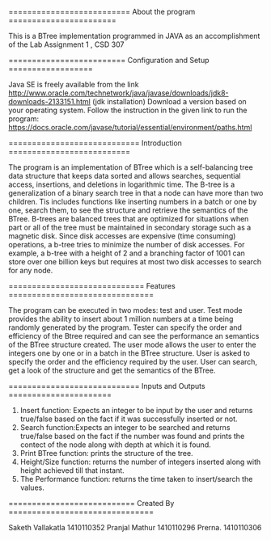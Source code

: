 ========================== About the program =======================

This is a BTree implementation programmed in JAVA as an accomplishment of the Lab Assignment 1 , CSD 307  

========================= Configuration and Setup ==================

Java SE is freely available from the link http://www.oracle.com/technetwork/java/javase/downloads/jdk8-downloads-2133151.html (jdk installation)
Download a version based on your operating system.
Follow the instruction in the given link to run the program: https://docs.oracle.com/javase/tutorial/essential/environment/paths.html

============================ Introduction ==========================

The program is an implementation of BTree which is a self-balancing tree data structure that keeps data sorted 
and allows searches, sequential access, insertions, and deletions in logarithmic time. The B-tree is a generalization
of a binary search tree in that a node can have more than two children. Tis includes functions like inserting numbers
in a batch or one by one, search them, to see the structure and retrieve the semantics of the BTree.
B-trees are balanced trees that are optimized for situations when part or all of the tree must be
maintained in secondary storage such as a magnetic disk. Since disk accesses are expensive (time
consuming) operations, a b-tree tries to minimize the number of disk accesses. For example, a b-tree with a
height of 2 and a branching factor of 1001 can store over one billion keys but requires at most two disk
accesses to search for any node. 


============================= Features ===============================

The program can be executed in two modes: test and user. Test mode provides the ability to insert about 1 million numbers at 
a time being randomly generated by the program. Tester can specify the order and efficiency of the Btree required and can
see the performance an semantics of the BTree structure created. The user mode allows the user to enter the integers one by
one or in a batch in the BTree structure. User is asked to specify the order and the efficiency required by the user. 
User can search, get a look of the structure and get the semantics of the BTree.


============================ Inputs and Outputs ======================

1) Insert function: Expects an integer to be input by the user and returns true/false based on the fact if it
   was successfully inserted or not.
2) Search function:Expects an integer to be searched and returns true/false based on the fact if the number was found
   and prints the contect of the node along with depth at which it is found.
3) Print BTree function: prints the structure of the tree.
4) Height/Size function: returns the number of integers inserted along with height achieved till that instant.
5) The Performance function: returns the time taken to insert/search the values.


=========================== Created By ===============================

Saketh Vallakatla 1410110352
Pranjal Mathur    1410110296
Prerna.           1410110306








 


